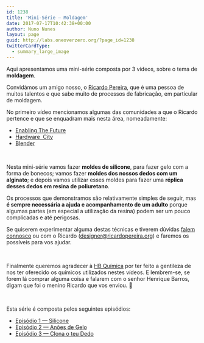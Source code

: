 ```yaml
---
id: 1238
title: 'Mini-Série — Moldagem'
date: 2017-07-17T10:42:38+00:00
author: Nuno Nunes
layout: page
guid: http://labs.oneoverzero.org/?page_id=1238
twitterCardType:
  - summary_large_image
---
```

Aqui apresentamos uma mini-série composta por 3 vídeos, sobre o tema de **moldagem**.

<p style="text-align: center;">
</p>

Convidámos um amigo nosso, o [Ricardo Pereira](http://labs.oneoverzero.org/series/serie-3/convidado-especial-ricardo-pereira/), que é uma pessoa de muitos talentos e que sabe muito de processos de fabricação, em particular de moldagem.

No primeiro vídeo mencionamos algumas das comunidades a que o Ricardo pertence e que se enquadram mais nesta área, nomeadamente:

  * [Enabling The Future](http://enablingthefuture.org)
  * [Hardware  City](https://pt-pt.facebook.com/hardwarecity.org/)
  * [Blender](https://www.blender.org)

&nbsp;

Nesta mini-série vamos fazer **moldes de silicone**, para fazer gelo com a forma de bonecos; vamos fazer **moldes dos nossos dedos com um alginato**; e depois vamos utilizar esses moldes para fazer uma **réplica desses dedos em resina de poliuretano**.

Os processos que demonstramos são relativamente simples de seguir, mas **é sempre necessária a ajuda e acompanhamento de um adulto** porque algumas partes (em especial a utilização da resina) podem ser um pouco complicadas e até perigosas.

Se quiserem experimentar alguma destas técnicas e tiverem dúvidas [falem connosco](http://labs.oneoverzero.org/contacto/) ou com o Ricardo (designer@ricardopereira.org) e faremos os possíveis para vos ajudar.

&nbsp;

Finalmente queremos agradecer à [HB Química](http://hbquimica.pt/) por ter feito a gentileza de nos ter oferecido os químicos utilizados nestes vídeos. E lembrem-se, se forem lá comprar alguma coisa e falarem com o senhor Henrique Barros, digam que foi o menino Ricardo que vos enviou. 🙂

&nbsp;

Esta série é composta pelos seguintes episódios:

  * [Episódio 1 — Silicone](http://labs.oneoverzero.org/s03e01/)
  * [Episódio 2 — Anões de Gelo](http://labs.oneoverzero.org/s03e02/)
  * [Episódio 3 — Clona o teu Dedo](http://labs.oneoverzero.org/s03e03/)